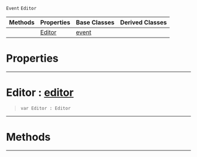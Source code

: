  `Event` `Editor`



|Methods|Properties|Base Classes|Derived Classes|
|---|---|---|---|
| |[ Editor](https://github.com/zeroengineteam/ZeroDocs/blob/master/code_reference/class_reference/editorevent.markdown#editor-zero-engine-docum)|[event](https://github.com/zeroengineteam/ZeroDocs/blob/master/code_reference/class_reference/event.markdown)| |


 #  Properties


---  
 #  Editor : [editor](https://github.com/zeroengineteam/ZeroDocs/blob/master/code_reference/class_reference/editor.markdown)

> 
> ``` lang=cpp, name=Nada
> var Editor : Editor


---  
 #  Methods


---  
 

 